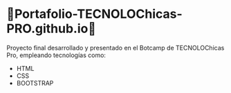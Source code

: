 # 🖤Portafolio-TECNOLOChicas-PRO.github.io🖤
Proyecto final desarrollado y presentado en el Botcamp de TECNOLOChicas Pro, empleando tecnologías como:
- HTML
- CSS
- BOOTSTRAP
